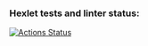 ### Hexlet tests and linter status:
[![Actions Status](https://github.com/panechek/layout-designer-project-lvl2/workflows/hexlet-check/badge.svg)](https://github.com/panechek/layout-designer-project-lvl2/actions)